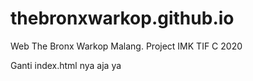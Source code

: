 # thebronxwarkop.github.io
Web The Bronx Warkop Malang. Project IMK TIF C 2020

Ganti index.html nya aja ya
